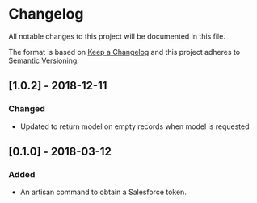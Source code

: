 # Changelog
All notable changes to this project will be documented in this file.

The format is based on [Keep a Changelog](http://keepachangelog.com/en/1.0.0/)
and this project adheres to [Semantic Versioning](http://semver.org/spec/v2.0.0.html).

## [1.0.2] - 2018-12-11 

### Changed
- Updated to return model on empty records when model is requested

## [0.1.0] - 2018-03-12

### Added
- An artisan command to obtain a Salesforce token.  